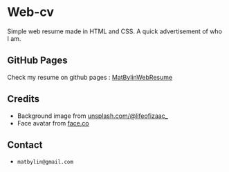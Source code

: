 # Web-cv
Simple web resume made in HTML and CSS. A quick advertisement of who I am.

## GitHub Pages
Check my resume on github pages : [MatBylinWebResume](https://matbylin.github.io/web-cv/)


## Credits

* Background image from [unsplash.com/@lifeofizaac_](https://unsplash.com/@lifeofizaac_/)
* Face avatar from [face.co](https://face.co/)

## Contact
- `matbylin@gmail.com`
